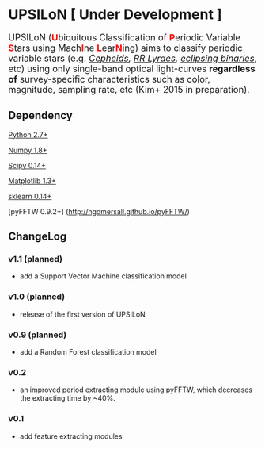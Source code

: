 # UPSILoN [ Under Development ]

<font size="4">UPSILoN (<font color="red"><b>U</b></font>biquitous Classification 
of <font color="red"><b>P</b></font>eriodic Variable <font color="red"><b>S</b></font>tars 
using Mach<font color="red"><b>I</b></font>ne 
<font color="red"><b>L</b></font>ear<font color="red"><b>N</b></font>ing) 
aims to classify periodic variable stars 
(e.g. *[Cepheids](http://en.wikipedia.org/wiki/Cepheid_variable), 
[RR Lyraes](http://en.wikipedia.org/wiki/RR_Lyrae_variable), 
[eclipsing binaries](http://en.wikipedia.org/wiki/Binary_star#Eclipsing_binaries)*, etc) 
using only single-band optical light-curves **regardless of** survey-specific characteristics 
such as color, magnitude, sampling rate, etc (Kim+ 2015 in preparation).</font>

## Dependency
[Python 2.7+](https://www.python.org/)

[Numpy 1.8+](http://www.numpy.org/)
  
[Scipy 0.14+](http://scipy.org/)

[Matplotlib 1.3+](http://matplotlib.sourceforge.net/)

[sklearn 0.14+](http://scikit-learn.org/stable/)

[pyFFTW 0.9.2+] (http://hgomersall.github.io/pyFFTW/)

## ChangeLog

### v1.1 (planned)
- add a Support Vector Machine classification model

### v1.0 (planned)
- release of the first version of UPSILoN

### v0.9 (planned)
- add a Random Forest classification model

### v0.2
- an improved period extracting module using pyFFTW, which decreases
the extracting time by ~40%.

### v0.1
- add feature extracting modules